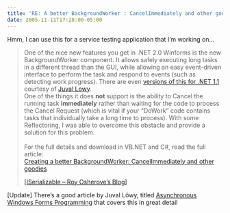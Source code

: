 ```yaml
---
title: 'RE: A better BackgroundWorker : CancelImmediately and other goodies'
date: 2005-11-11T17:28:00-05:00
---
```

Hmm, I can use this for a service testing application that I&#8217;m working on&#8230;

> 
> 
> <div>
>   One of the nice new features you get in .NET 2.0 Winforms is the new BackgroundWorker component. It allows safely executing long tasks in a different thread than the GUI, while allowing an easy event-driven interface to perform the task and respond to events (such as detecting work progress). There are even <a href="http://weblogs.asp.net/rosherove/archive/2004/06/16/156948.aspx">versions of this for .NET 1.1</a> courtesy of <a href="http://www.idesign.net/">Juval Lowy</a>.
> </div>
> 
> <div>
>   One of the things it does <strong>not </strong>support is the ability to Cancel the running task <strong>immediately</strong> rather than waiting for the code to process the Cancel Request (which is vital if your &#8220;DoWork&#8221; code contains tasks that individually take a long time to process). With some Reflectoring, I was able to overcome this obstacle and provide a solution for this problem.
> </div>
> 
> <div>
>    
> </div>
> 
> <div>
>   For the full details and download in VB.NET and C#, read the full article:
> </div>
> 
> <div>
>   <a href="http://weblogs.asp.net/rosherove/articles/BackgroundWorkerEx.aspx">Creating a better BackgroundWorker: CancelImmediately and other goodies</a>
> </div>
> 
> [[ISerializable &#8211; Roy Osherove&#8217;s Blog]](http://weblogs.asp.net/rosherove/archive/2005/11/09/430086.aspx "A better BackgroundWorker : CancelImmediately and other goodies")

[Update] There&#8217;s a good article by Juval Löwy, titled [Asynchronous Windows Forms Programming](http://www.code-magazine.com/article.aspx?quickid=0403071 "Asynchronous Windows Forms Programming") that covers this in great detail
